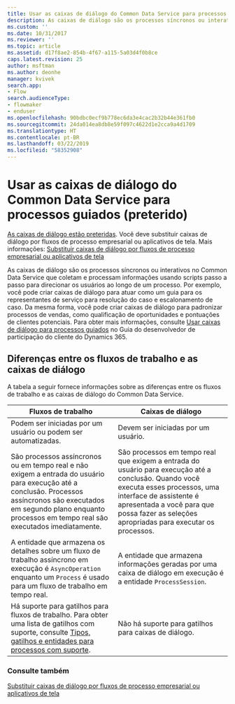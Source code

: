 ```yaml
---
title: Usar as caixas de diálogo do Common Data Service para processos guiados (preterido) | MicrosoftDocs
description: As caixas de diálogo são os processos síncronos ou interativos que coletam e processam informações usando scripts passo a passo para direcionar os usuários por meio de um processo
ms.custom: ''
ms.date: 10/31/2017
ms.reviewer: ''
ms.topic: article
ms.assetid: d17f8ae2-854b-4f67-a115-5a03d4f0b8ce
caps.latest.revision: 25
author: msftman
ms.author: deonhe
manager: kvivek
search.app:
- Flow
search.audienceType:
- flowmaker
- enduser
ms.openlocfilehash: 90bdbc0ecf9b778ec6da3e4cac2b32b44e361fb0
ms.sourcegitcommit: 24da014ea8db8e59f097c4622d1e2cca9a4d1709
ms.translationtype: HT
ms.contentlocale: pt-BR
ms.lasthandoff: 03/22/2019
ms.locfileid: "58352908"
---
```

# <a name="use-common-data-service-dialogs-for-guided-processes-deprecated"></a>Usar as caixas de diálogo do Common Data Service para processos guiados (preterido)

[As caixas de diálogo estão preteridas](/dynamics365/get-started/whats-new/customer-engagement/important-changes-coming#dialogs-are-deprecated). Você deve substituir caixas de diálogo por fluxos de processo empresarial ou aplicativos de tela. Mais informações: [Substituir caixas de diálogo por fluxos de processo empresarial ou aplicativos de tela](replace-dialogs.md) 

As caixas de diálogo são os processos síncronos ou interativos no Common Data Service que coletam e processam informações usando scripts passo a passo para direcionar os usuários ao longo de um processo. Por exemplo, você pode criar caixas de diálogo para atuar como um guia para os representantes de serviço para resolução do caso e escalonamento de caso. Da mesma forma, você pode criar caixas de diálogo para padronizar processos de vendas, como qualificação de oportunidades e pontuações de clientes potenciais. Para obter mais informações, consulte [Usar caixas de diálogo para processos guiados](/dynamics365/customer-engagement/developer/use-dialogs-guided-processes) no Guia do desenvolvedor de participação do cliente do Dynamics 365.

## <a name="differences-between-workflows-and-dialogs"></a>Diferenças entre os fluxos de trabalho e as caixas de diálogo

A tabela a seguir fornece informações sobre as diferenças entre os fluxos de trabalho e as caixas de diálogo do Common Data Service.  


| Fluxos de trabalho     |    Caixas de diálogo      |
|---------------|--------------|
|                                                                                                  Podem ser iniciadas por um usuário ou podem ser automatizadas.                                                                                                   |                                                                                          Devem ser iniciadas por um usuário.                                                                                          |
|                                  São processos assíncronos ou em tempo real e não exigem a entrada do usuário para execução até a conclusão. Processos assíncronos são executados em segundo plano enquanto processos em tempo real são executados imediatamente.                                   | São processos em tempo real que exigem a entrada do usuário para execução até a conclusão. Quando você executa esses processos, uma interface de assistente é apresentada a você para que possa fazer as seleções apropriadas para executar os processos. |
|                                                    A entidade que armazena os detalhes sobre um fluxo de trabalho assíncrono em execução é `AsyncOperation` enquanto um `Process` é usado para um fluxo de trabalho em tempo real.                                                     |                                                       A entidade que armazena informações geradas por uma caixa de diálogo em execução é a entidade `ProcessSession`.                                                       |
|                  Há suporte para gatilhos para fluxos de trabalho. Para obter uma lista de gatilhos com suporte, consulte [Tipos, gatilhos e entidades para processos com suporte](/dynamics365/customer-engagement/developer/supported-types-triggers-entities-actions-processes).                   |                                                                                   Não há suporte para gatilhos para caixas de diálogo.                                                                                    |
  
### <a name="see-also"></a>Consulte também
[Substituir caixas de diálogo por fluxos de processo empresarial ou aplicativos de tela](replace-dialogs.md)
